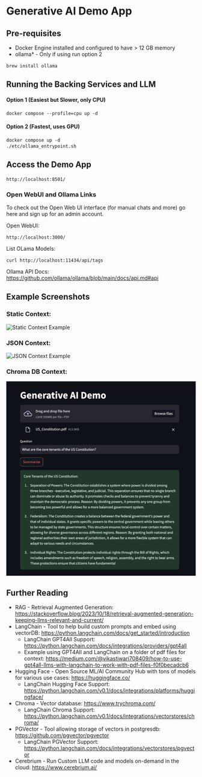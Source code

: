 # Generative AI Demo App

## Pre-requisites

- Docker Engine installed and configured to have > 12 GB memory
- ollama* - Only if using run option 2
```
brew install ollama
```

## Running the Backing Services and LLM

#### Option 1 (Easiest but Slower, only CPU)

```
docker compose --profile=cpu up -d
```

#### Option 2 (Fastest, uses GPU)
```
docker compose up -d
./etc/ollama_entrypoint.sh
```

## Access the Demo App

```
http://localhost:8501/
```

### Open WebUI and Ollama Links

To check out the Open Web UI interface (for manual chats and more) go here and sign up for an admin account.

Open WebUI:

```
http://localhost:3000/
```

List OLama Models:

```
curl http://localhost:11434/api/tags
```

Ollama API Docs: https://github.com/ollama/ollama/blob/main/docs/api.md#api

## Example Screenshots

### Static Context:

![Static Context Example](/etc/Static_Context_Example.png)

### JSON Context:

![JSON Context Example](/etc/JSON_Context_Example.png)

### Chroma DB Context:

![Chroma_DB_Example](/etc/Chroma_PDF_Example.png)

## Further Reading

- RAG - Retrieval Augmented Generation: https://stackoverflow.blog/2023/10/18/retrieval-augmented-generation-keeping-llms-relevant-and-current/
- LangChain - Tool to help build custom prompts and embed using vectorDB: https://python.langchain.com/docs/get_started/introduction
  - LangChain GPT4All Support: https://python.langchain.com/docs/integrations/providers/gpt4all
  - Example using GPT4All and LangChain on a folder of pdf files for context: https://medium.com/@vikastiwari708409/how-to-use-gpt4all-llms-with-langchain-to-work-with-pdf-files-f0f0becadcb6
- Hugging Face - Open Source ML/AI Community Hub with tons of models for various use cases: https://huggingface.co/
  - LangChain Hugging Face Support: https://python.langchain.com/v0.1/docs/integrations/platforms/huggingface/
- Chroma - Vector database: https://www.trychroma.com/
  - LangChain Chroma Support: https://python.langchain.com/v0.1/docs/integrations/vectorstores/chroma/
- PGVector - Tool allowing storage of vectors in postgresdb: https://github.com/pgvector/pgvector
  - LangChain PGVector Support: https://python.langchain.com/docs/integrations/vectorstores/pgvector
- Cerebrium - Run Custom LLM code and models on-demand in the cloud: https://www.cerebrium.ai/
